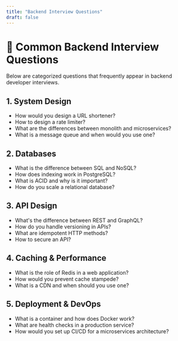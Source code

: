 ```yaml
---
title: "Backend Interview Questions"
draft: false
---
```


# 📌 Common Backend Interview Questions

Below are categorized questions that frequently appear in backend developer interviews.

## 1. System Design

- How would you design a URL shortener?
- How to design a rate limiter?
- What are the differences between monolith and microservices?
- What is a message queue and when would you use one?

## 2. Databases

- What is the difference between SQL and NoSQL?
- How does indexing work in PostgreSQL?
- What is ACID and why is it important?
- How do you scale a relational database?

## 3. API Design

- What's the difference between REST and GraphQL?
- How do you handle versioning in APIs?
- What are idempotent HTTP methods?
- How to secure an API?

## 4. Caching & Performance

- What is the role of Redis in a web application?
- How would you prevent cache stampede?
- What is a CDN and when should you use one?

## 5. Deployment & DevOps

- What is a container and how does Docker work?
- What are health checks in a production service?
- How would you set up CI/CD for a microservices architecture?

<!-- Add more as you go! -->
